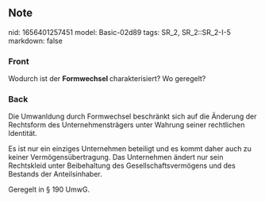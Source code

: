 ## Note
nid: 1656401257451
model: Basic-02d89
tags: SR_2, SR_2::SR_2-I-5
markdown: false

### Front
Wodurch ist der <b>Formwechsel </b>charakterisiert? Wo geregelt?

### Back
Die Umwanldung durch Formwechsel beschränkt sich auf die Änderung der Rechtsform des Unternehmensträgers unter Wahrung seiner rechtlichen Identität.

Es ist nur ein einziges Unternehmen beteiligt und es kommt daher auch zu keiner Vermögensübertragung. Das Unternehmen ändert nur sein Rechtskleid unter Beibehaltung des Gesellschaftsvermögens und des Bestands der Anteilsinhaber.

Geregelt in § 190 UmwG.
